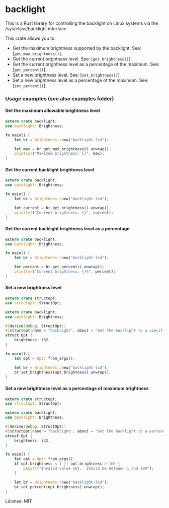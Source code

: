 # backlight

This is a Rust library for controlling the backlight on Linux systems via
the /sys/class/backlight interface.

[`backlight`]: https://github.com/andy-sdc/backlight.git

This crate allows you to:
- Get the maximum brightness supported by the backlight. See: [`get_max_brightness()`].
- Get the current brightness level. See: [`get_brightness()`].
- Get the current brightness level as a percentage of the maximum. See: [`get_percent()`].
- Set a new brightness level. See: [`set_brightness()`].
- Set a new brightness level as a percentage of the maximum. See: [`set_percent()`].

### Usage examples (see also examples folder)

#### Get the maximum allowable brightness level

```rust
extern crate backlight;
use backlight::Brightness;

fn main() {
    let br = Brightness::new("backlight-lcd");

    let max = br.get_max_brightness().unwrap();
    println!("Maximum brightness: {}", max);
}
```

#### Get the current backlight brightness level

```rust
extern crate backlight;
use backlight::Brightness;

fn main() {
    let br = Brightness::new("backlight-lcd");

    let current = br.get_brightness().unwrap();
    println!("Current brightness: {}", current);
}
```

#### Get the current backlight brightness level as a percentage

```rust
extern crate backlight;
use backlight::Brightness;

fn main() {
    let br = Brightness::new("backlight-lcd");

    let percent = br.get_percent().unwrap();
    println!("Current brightness: {}%", percent);
}
```

#### Set a new brightness level

```rust
extern crate structopt;
use structopt::StructOpt;

extern crate backlight;
use backlight::Brightness;

#[derive(Debug, StructOpt)]
#[structopt(name = "backlight", about = "Set the backlight to a specific value")]
struct Opt {
    brightness: i32,
}

fn main() {
    let opt = Opt::from_args();

    let br = Brightness::new("backlight-lcd");
    br.set_brightness(opt.brightness).unwrap();
}
```

#### Set a new brightness level as a percentage of maximum brightness

```rust
extern crate structopt;
use structopt::StructOpt;

extern crate backlight;
use backlight::Brightness;

#[derive(Debug, StructOpt)]
#[structopt(name = "backlight", about = "Set the backlight to a percentage brightness value")]
struct Opt {
    brightness: i32,
}

fn main() {
    let opt = Opt::from_args();
    if opt.brightness < 1 || opt.brightness > 100 {
        panic!("Invalid value set.  Should be between 1 and 100");
    }

    let br = Brightness::new("backlight-lcd");
    br.set_percent(opt.brightness).unwrap();
}
```


License: MIT
